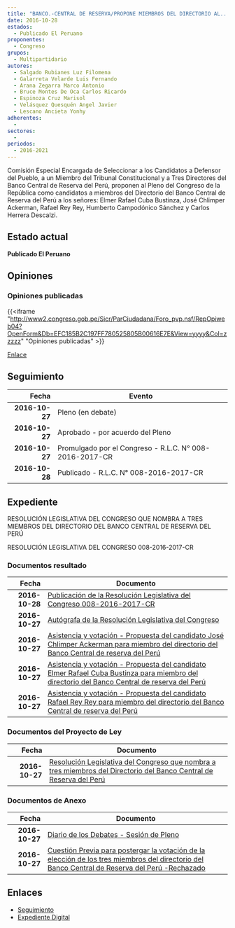 ```yaml
---
title: "BANCO.-CENTRAL DE RESERVA/PROPONE MIEMBROS DEL DIRECTORIO AL..."
date: 2016-10-28
estados: 
  - Publicado El Peruano
proponentes: 
  - Congreso
grupos: 
  - Multipartidario
autores: 
  - Salgado Rubianes Luz Filomena
  - Galarreta Velarde Luis Fernando
  - Arana Zegarra Marco Antonio
  - Bruce Montes De Oca Carlos Ricardo
  - Espinoza Cruz Marisol
  - Velásquez Quesquén Angel Javier
  - Lescano Ancieta Yonhy
adherentes: 
  - 
sectores: 
  - 
periodos: 
  - 2016-2021
---
```


Comisión Especial Encargada de Seleccionar a los Candidatos a Defensor del Pueblo, a un Miembro del Tribunal Constitucional y a Tres Directores del Banco Central de Reserva del Perú, proponen al Pleno del Congreso de la República como candidatos a miembros del Directorio del Banco Central de Reserva del Perú a los señores: Elmer Rafael Cuba Bustinza, José Chlimper Ackerman, Rafael Rey Rey, Humberto Campodónico Sánchez y Carlos Herrera Descalzi.


## Estado actual

**Publicado El Peruano**

## Opiniones

### Opiniones publicadas

{{<iframe "http://www2.congreso.gob.pe/Sicr/ParCiudadana/Foro_pvp.nsf/RepOpiweb04?OpenForm&Db=EFC185B2C197FF780525805B00616E7E&View=yyyy&Col=zzzzz" "Opiniones publicadas" >}}

[Enlace](http://www2.congreso.gob.pe/Sicr/ParCiudadana/Foro_pvp.nsf/RepOpiweb04?OpenForm&Db=EFC185B2C197FF780525805B00616E7E&View=yyyy&Col=zzzzz)

## Seguimiento

| Fecha | Evento |
|------:|--------|
| **2016-10-27** | Pleno (en debate)|
| **2016-10-27** | Aprobado - por acuerdo del Pleno|
| **2016-10-27** | Promulgado por el Congreso - R.L.C. N° 008-2016-2017-CR|
| **2016-10-28** | Publicado - R.L.C. N° 008-2016-2017-CR|


## Expediente

RESOLUCIÓN LEGISLATIVA DEL CONGRESO QUE NOMBRA A TRES MIEMBROS DEL DIRECTORIO DEL BANCO CENTRAL DE RESERVA DEL PERÚ

RESOLUCIÓN LEGISLATIVA DEL CONGRESO 008-2016-2017-CR


### Documentos resultado

| Fecha | Documento |
|------:|--------|
| **2016-10-28** | [Publicación de la Resolución Legislativa del Congreso 008-2016-2017-CR](http://www.leyes.congreso.gob.pe/Documentos/2016_2021/Resolucion_Legislativa_del_Congreso/RLC-008-2016-2017-CR.pdf) |
| **2016-10-27** | [Autógrafa de la Resolución Legislativa del Congreso](http://www.leyes.congreso.gob.pe/Documentos/ExpVirPal/Normas_Legales/30351-RLG.pdf) |
| **2016-10-27** | [Asistencia y votación - Propuesta del candidato José Chlimper Ackerman para miembro del directorio del Banco Central de reserva del Perú](http://www.leyes.congreso.gob.pe/Documentos/2016_2021/Asistencia_y_Votacion/Proyectos_de_Ley/AV0048720161027..pdf) |
| **2016-10-27** | [Asistencia y votación - Propuesta del candidato Elmer Rafael Cuba Bustinza para miembro del directorio del Banco Central de reserva del Perú](http://www.leyes.congreso.gob.pe/Documentos/2016_2021/Asistencia_y_Votacion/Proyectos_de_Ley/AV0048720161027.pdf) |
| **2016-10-27** | [Asistencia y votación - Propuesta del candidato Rafael Rey Rey para miembro del directorio del Banco Central de reserva del Perú](http://www.leyes.congreso.gob.pe/Documentos/2016_2021/Asistencia_y_Votacion/Proyectos_de_Ley/AV0048720161027...pdf) |

### Documentos del Proyecto de Ley

| Fecha | Documento |
|------:|--------|
| **2016-10-27** | [Resolución Legislativa del Congreso que nombra a tres miembros del Directorio del Banco Central de Reserva del Perú](http://www.leyes.congreso.gob.pe/Documentos/2016_2021/Proyectos_de_Ley_y_de_Resoluciones_Legislativas/PL0048720161027.pdf) |

### Documentos de Anexo

| Fecha | Documento |
|------:|--------|
| **2016-10-27** | [Diario de los Debates - Sesión de Pleno](http://www2.congreso.gob.pe/Sicr/DiarioDebates/Publicad.nsf/SesionesPleno/05256D6E0073DFE90525805A001467DB/$FILE/PLO-2016-17.pdf) |
| **2016-10-27** | [Cuestión Previa para postergar la votación de la elección de los tres miembros del directorio del Banco Central de Reserva del Perú -Rechazado](http://www.leyes.congreso.gob.pe/Documentos/2016_2021/Asistencia_y_Votacion/Proyectos_de_Ley/AVCP0048720161027.pdf) |

## Enlaces 

- [Seguimiento](http://www2.congreso.gob.pe/Sicr/TraDocEstProc/CLProLey2016.nsf/f7fff46988ca05b1052578e100829cc7/f248d366580b8d6e0525805b005f22d6?OpenDocument)
- [Expediente Digital](http://www2.congreso.gob.pehttp://www2.congreso.gob.pe/Sicr/TraDocEstProc/CLProLey2016.nsf/f7fff46988ca05b1052578e100829cc7/f248d366580b8d6e0525805b005f22d6?OpenDocument&Click=05257FB7005EB655.eb71d0cf91d8294e05256cdf006b5706/$Body/0.1C6C)
